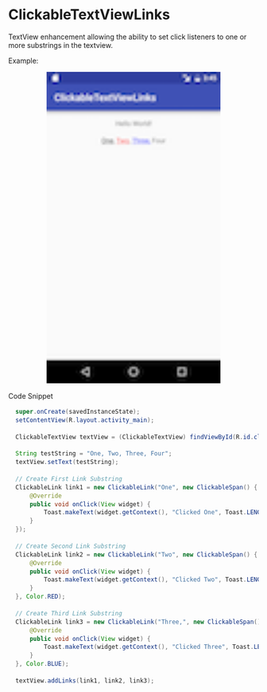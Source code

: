 # ClickableTextViewLinks
TextView enhancement allowing the ability to set click listeners to one or more substrings in the textview.

Example:
<p align="center">
  <img src="ExampleActivity.png" width="350"/>
</p>

Code Snippet
```Java
  super.onCreate(savedInstanceState);
  setContentView(R.layout.activity_main);

  ClickableTextView textView = (ClickableTextView) findViewById(R.id.clickedTextView);

  String testString = "One, Two, Three, Four";
  textView.setText(testString);

  // Create First Link Substring
  ClickableLink link1 = new ClickableLink("One", new ClickableSpan() {
      @Override
      public void onClick(View widget) {
          Toast.makeText(widget.getContext(), "Clicked One", Toast.LENGTH_LONG).show();
      }
  });

  // Create Second Link Substring
  ClickableLink link2 = new ClickableLink("Two", new ClickableSpan() {
      @Override
      public void onClick(View widget) {
          Toast.makeText(widget.getContext(), "Clicked Two", Toast.LENGTH_LONG).show();
      }
  }, Color.RED);

  // Create Third Link Substring
  ClickableLink link3 = new ClickableLink("Three,", new ClickableSpan() {
      @Override
      public void onClick(View widget) {
          Toast.makeText(widget.getContext(), "Clicked Three", Toast.LENGTH_LONG).show();
      }
  }, Color.BLUE);

  textView.addLinks(link1, link2, link3);
